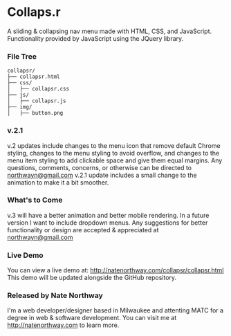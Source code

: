 # Collaps.r
A sliding &amp; collapsing nav menu made with HTML, CSS, and JavaScript.
Functionality provided by JavaScript using the JQuery library.   

### File Tree
```
collapsr/
├── collapsr.html
├── css/
│   ├── collapsr.css
├── js/
│   ├── collapsr.js
├── img/
│   ├── button.png
```
### v.2.1
v.2 updates include changes to the menu icon that remove default Chrome styling, changes to the menu styling to avoid overflow, and changes to the menu item styling to add clickable space and give them equal margins. 
Any questions, comments, concerns, or otherwise can be directed to northwayn@gmail.com
v.2.1 update includes a small change to the animation to make it a bit smoother. 

### What's to Come
v.3 will have a better animation and better mobile rendering. In a future version I want to include dropdown menus. Any suggestions for better functionality or design are accepted & appreciated at northwayn@gmail.com

### Live Demo
You can view a live demo at: http://natenorthway.com/collapsr/collapsr.html
This demo will be updated alongside the GitHub repository. 

### Released by Nate Northway
I'm a web developer/designer based in Milwaukee and attenting MATC for a degree in web & software development. You can visit me at http://natenorthway.com to learn more. 
